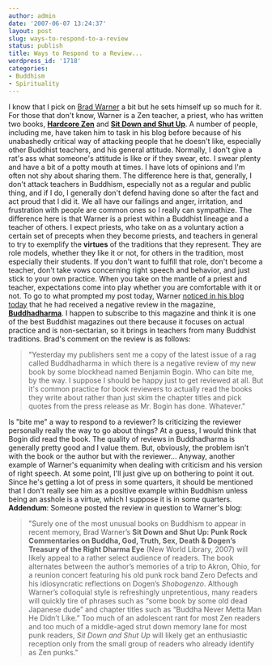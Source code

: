 ```yaml
---
author: admin
date: '2007-06-07 13:24:37'
layout: post
slug: ways-to-respond-to-a-review
status: publish
title: Ways to Respond to a Review...
wordpress_id: '1718'
categories:
- Buddhism
- Spirituality
---
```


I know that I pick on [Brad Warner](http://hardcorezen.blogspot.com) a
bit but he sets himself up so much for it. For those that don't know,
Warner is a Zen teacher, a priest, who has written two books,
[**Hardcore
Zen**](http://www.amazon.com/Hardcore-Zen-Monster-Movies-Reality/dp/086171380X)
and [**Sit Down and Shut
Up**](http://www.amazon.com/Sit-Down-Shut-Up-Commentaries/dp/1577315596/).
A number of people, including me, have taken him to task in his blog
before because of his unabashedly critical way of attacking people that
he doesn't like, especially other Buddhist teachers, and his general
attitude. Normally, I don't give a rat's ass what someone's attitude is
like or if they swear, etc. I swear plenty and have a bit of a potty
mouth at times. I have lots of opinions and I'm often not shy about
sharing them. The difference here is that, generally, I don't attack
teachers in Buddhism, especially not as a regular and public thing, and
if I do, I generally don't defend having done so after the fact and act
proud that I did it. We all have our failings and anger, irritation, and
frustration with people are common ones so I really can sympathize. The
difference here is that Warner is a priest within a Buddhist lineage and
a teacher of others. I expect priests, who take on as a voluntary action
a certain set of precepts when they become priests, and teachers in
general to try to exemplify the **virtues** of the traditions that they
represent. They are role models, whether they like it or not, for others
in the tradition, most especially their students. If you don't want to
fulfill that role, don't become a teacher, don't take vows concerning
right speech and behavior, and just stick to your own practice. When you
take on the mantle of a priest and teacher, expectations come into play
whether you are comfortable with it or not. To go to what prompted my
post today, Warner [noticed in his blog
today](http://hardcorezen.blogspot.com/2007/06/rubber-city-rebels-tonite-in-frisco-and.html)
that he had received a negative review in the magazine,
[**Buddhadharma**](http://www.thebuddhadharma.com). I happen to
subscribe to this magazine and think it is one of the best Buddhist
magazines out there because it focuses on actual practice and is
non-sectarian, so it brings in teachers from many Buddhist traditions.
Brad's comment on the review is as follows:

> "Yesterday my publishers sent me a copy of the latest issue of a rag
> called Buddhadharma in which there is a negative review of my new book
> by some blockhead named Benjamin Bogin. Who can bite me, by the way. I
> suppose I should be happy just to get reviewed at all. But it's common
> practice for book reviewers to actually read the books they write
> about rather than just skim the chapter titles and pick quotes from
> the press release as Mr. Bogin has done. Whatever."

Is "bite me" a way to respond to a reviewer? Is criticizing the reviewer
personally really the way to go about things? At a guess, I would think
that Bogin did read the book. The quality of reviews in Buddhadharma is
generally pretty good and I value them. But, obviously, the problem
isn't with the book or the author but with the reviewer... Anyway,
another example of Warner's equanimity when dealing with criticism and
his version of right speech. At some point, I'll just give up on
bothering to point it out. Since he's getting a lot of press in some
quarters, it should be mentioned that I don't really see him as a
positive example within Buddhism unless being an asshole is a virtue,
which I suppose it is in some quarters. **Addendum**: Someone posted the
review in question to Warner's blog:

> "Surely one of the most unusual books on Buddhism to appear in recent
> memory, Brad Warner’s **Sit Down and Shut Up: Punk Rock Commentaries
> on Buddha, God, Truth, Sex, Death & Dogen’s Treasury of the Right
> Dharma Eye** (New World Library, 2007) will likely appeal to a rather
> select audience of readers. The book alternates between the author’s
> memories of a trip to Akron, Ohio, for a reunion concert featuring his
> old punk rock band Zero Defects and his idiosyncratic reflections on
> Dogen’s *Shobogenzo*. Although Warner’s colloquial style is
> refreshingly unpretentious, many readers will quickly tire of phrases
> such as “some book by some old dead Japanese dude” and chapter titles
> such as “Buddha Never Metta Man He Didn’t Like.” Too much of an
> adolescent rant for most Zen readers and too much of a middle-aged
> strut down memory lane for most punk readers, *Sit Down and Shut Up*
> will likely get an enthusiastic reception only from the small group of
> readers who already identify as Zen punks."
